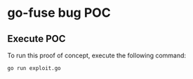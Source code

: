 # go-fuse bug POC


## Execute POC

To run this proof of concept, execute the following command:

```
go run exploit.go
```

